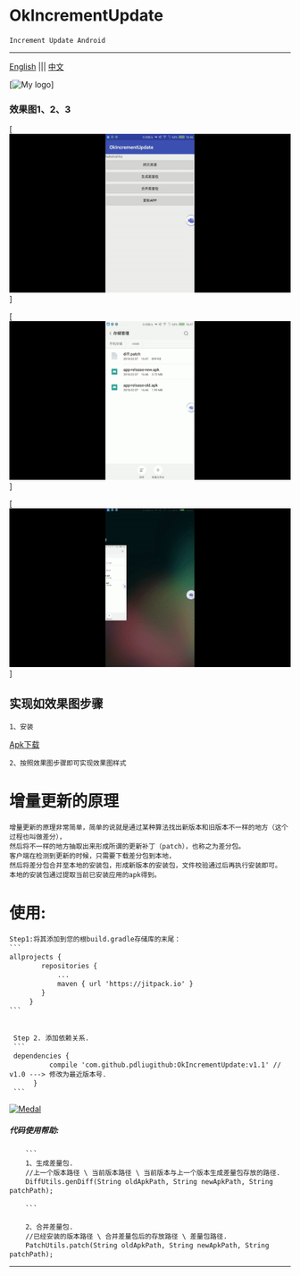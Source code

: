 # OkIncrementUpdate
    Increment Update Android

***

[English](/README.md)  |||  [中文](/README_ZH.md)

[![My logo](https://avatars2.githubusercontent.com/u/18112904?s=400&u=0c9b3829937d677b3aaaf2783747fadbfaf1c33d&v=4)]

### 效果图1、2、3

[![拷贝、分包](/gifs/gif_30.gif)]

[![合并](/gifs/gif_50.gif)]

[![更新](/gifs/gif_end.gif)]

## 实现如效果图步骤
    1、安装
[Apk下载](/apks/app-release.apk)

    2、按照效果图步骤即可实现效果图样式

# 增量更新的原理
    增量更新的原理非常简单，简单的说就是通过某种算法找出新版本和旧版本不一样的地方（这个过程也叫做差分），
    然后将不一样的地方抽取出来形成所谓的更新补丁（patch），也称之为差分包。
    客户端在检测到更新的时候，只需要下载差分包到本地，
    然后将差分包合并至本地的安装包，形成新版本的安装包，文件校验通过后再执行安装即可。
    本地的安装包通过提取当前已安装应用的apk得到。

# 使用:

    Step1:将其添加到您的根build.gradle存储库的末尾：
    ```
    allprojects {
         	repositories {
         		...
         		maven { url 'https://jitpack.io' }
         	}
         }
    ```


     Step 2. 添加依赖关系.
     ```
     dependencies {
          	  compile 'com.github.pdliugithub:OkIncrementUpdate:v1.1' // v1.0 ---> 修改为最近版本号.
          }
     ```


[![Medal](https://jitpack.io/v/pdliugithub/OkIncrementUpdate.svg)](https://jitpack.io/#pdliugithub/OkIncrementUpdate)


##### 代码使用帮助:
        ```
        1、生成差量包.
        //上一个版本路径 \ 当前版本路径 \ 当前版本与上一个版本生成差量包存放的路径.
        DiffUtils.genDiff(String oldApkPath, String newApkPath, String patchPath);

        ```

        2、合并差量包.
        //已经安装的版本路径 \ 合并差量包后的存放路径 \ 差量包路径.
        PatchUtils.patch(String oldApkPath, String newApkPath, String patchPath);


***


